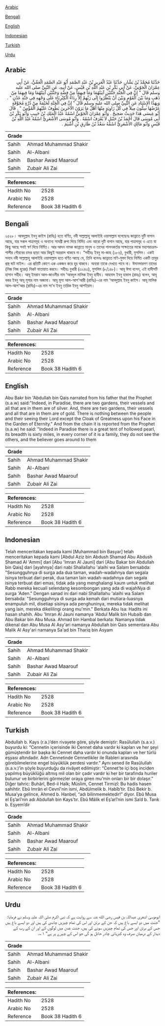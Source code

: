 [Arabic](#arabic)

[Bengali](#bengali)

[English](#english)

[Indonesian](#indonesian)

[Turkish](#turkish)

[Urdu](#urdu)

## Arabic


<div dir="rtl" lang="ar" style={{fontSize:'larger',backgroundColor:'#f8f9fa',padding:20}}>
حَدَّثَنَا مُحَمَّدُ بْنُ بَشَّارٍ، حَدَّثَنَا عَبْدُ الْعَزِيزِ بْنُ عَبْدِ الصَّمَدِ أَبُو عَبْدِ الصَّمَدِ الْعَمِّيُّ، عَنْ أَبِي عِمْرَانَ الْجَوْنِيِّ، عَنْ أَبِي بَكْرِ بْنِ عَبْدِ اللَّهِ بْنِ قَيْسٍ، عَنْ أَبِيهِ، عَنِ النَّبِيِّ صلى الله عليه وسلم قَالَ ‏"‏ إِنَّ فِي الْجَنَّةِ جَنَّتَيْنِ آنِيَتُهُمَا وَمَا فِيهِمَا مِنْ فِضَّةٍ وَجَنَّتَيْنِ آنِيَتُهُمَا وَمَا فِيهِمَا مِنْ ذَهَبٍ وَمَا بَيْنَ الْقَوْمِ وَبَيْنَ أَنْ يَنْظُرُوا إِلَى رَبِّهِمْ إِلاَّ رِدَاءُ الْكِبْرِيَاءِ عَلَى وَجْهِهِ فِي جَنَّةِ عَدْنٍ ‏"‏ ‏.‏ وَبِهَذَا الإِسْنَادِ عَنِ النَّبِيِّ صلى الله عليه وسلم قَالَ ‏"‏ إِنَّ فِي الْجَنَّةِ لَخَيْمَةً مِنْ دُرَّةٍ مُجَوَّفَةٍ عَرْضُهَا سِتُّونَ مِيلاً فِي كُلِّ زَاوِيَةٍ مِنْهَا أَهْلٌ مَا يَرَوْنَ الآخَرِينَ يَطُوفُ عَلَيْهِمُ الْمُؤْمِنُ ‏"‏ ‏.‏ قَالَ أَبُو عِيسَى هَذَا حَدِيثٌ صَحِيحٌ ‏.‏ وَأَبُو عِمْرَانَ الْجَوْنِيُّ اسْمُهُ عَبْدُ الْمَلِكِ بْنُ حَبِيبٍ وَأَبُو بَكْرِ بْنُ أَبِي مُوسَى قَالَ أَحْمَدُ بْنُ حَنْبَلٍ لاَ يُعْرَفُ اسْمُهُ ‏.‏ وَأَبُو مُوسَى الأَشْعَرِيُّ اسْمُهُ عَبْدُ اللَّهِ بْنُ قَيْسٍ وَأَبُو مَالِكٍ الأَشْعَرِيُّ اسْمُهُ سَعْدُ بْنُ طَارِقِ بْنِ أَشْيَمَ ‏.‏
</div>
<div style={{backgroundColor:'#f8f9fa',padding:20, marginBottom: 10}}><table> <thead> <tr> <th>Grade</th> <th></th> </tr> </thead> <tbody> <tr><td>Sahih</td><td>Ahmad Muhammad Shakir</td></tr><tr><td>Sahih</td><td>Al-Albani</td></tr><tr><td>Sahih</td><td>Bashar Awad Maarouf</td></tr><tr><td>Sahih</td><td>Zubair Ali Zai</td></tr></tbody></table><table> <thead> <tr> <th>References:</th> <th></th> </tr> </thead> <tbody><tr><td>Hadith No</td><td>2528</td></tr><tr><td>Arabic No</td><td>2528</td></tr><tr><td>Reference</td><td>Book 38 Hadith 6</td></tr></tbody></table></div>

## Bengali


<div dir="ltr" lang="bn" style={{fontSize:'larger',backgroundColor:'#f8f9fa',padding:20}}>
২৫২৮। আবদুল্লাহ ইবনু কাইস (রাযিঃ) হতে বর্ণিত, নবী সাল্লাল্লাহু আলাইহি ওয়াসাল্লাম বলেছেনঃ জান্নাতে দুটি বাগান আছে, যার সকল পাত্রসমূহ ও অন্যান্য সামগ্রী রুপা দিয়ে নির্মিত এবং আরো দুটি বাগান আছে, যার পাত্রসমূহ ও এতে যা কিছু আছে সবই স্বর্ণ দিয়ে নির্মিত। আর আদন নামক জান্নাতে মানুষ ও তাদের পালনকর্তার সাক্ষাতের মাঝে মহাপরাক্রমশালীর গৌরবের চাদর ছাড়া আর কিছুই অন্তরাল থাকবে না। “সহীহঃ ইবনু মা-জাহ (১৮৬), বুখারী, মুসলিম। একই সনদে নবী সাল্লাল্লাহু আলাইহি ওয়াসাল্লাম হতে বর্ণিত আছে যে, তিনি বলেনঃ জান্নাতে মণি-মুক্তা দিয়ে নির্মিত একটি তাবুর প্রস্থ ষাট মাইল। এর প্রতিটি কোণে এক একজন করে হুর থাকবে। অন্যরা তাকে দেখতে পাবে না। ঈমানদারগণ তাদের (নিজ নিজ হুরের) নিকট যাতায়াত করবে। সহীহঃ বুখারী (৩২৪৩), মুসলিম (৮/১৪৮)। আবূ ঈসা বলেন, এই হাদীসটি হাসান সহীহ। আবূ ইমরান আল-জাওনীর নাম ‘আবদুল মালিক ইবনু হাবীব। আহমাদ ইবনু হাম্বাল (রাহঃ) বলেন, আবূ বকর ইবনু আবূ মূসার নাম অজানা। আবূ মূসা আল-আশ'আরী (রাযিঃ)-এর নাম ‘আবদুল্লাহ ইবনু কাইস। আবূ মালিক আল-আশ'আর (রাযিঃ)-এর নাম সা'দ ইবনু তারিক ইবনু আশইয়াম।
</div>
<div style={{backgroundColor:'#f8f9fa',padding:20, marginBottom: 10}}><table> <thead> <tr> <th>Grade</th> <th></th> </tr> </thead> <tbody> <tr><td>Sahih</td><td>Ahmad Muhammad Shakir</td></tr><tr><td>Sahih</td><td>Al-Albani</td></tr><tr><td>Sahih</td><td>Bashar Awad Maarouf</td></tr><tr><td>Sahih</td><td>Zubair Ali Zai</td></tr></tbody></table><table> <thead> <tr> <th>References:</th> <th></th> </tr> </thead> <tbody><tr><td>Hadith No</td><td>2528</td></tr><tr><td>Arabic No</td><td>2528</td></tr><tr><td>Reference</td><td>Book 38 Hadith 6</td></tr></tbody></table></div>

## English


<div dir="ltr" lang="en" style={{fontSize:'larger',backgroundColor:'#f8f9fa',padding:20}}>
Abu Bakr bin 'Abdullah bin Qais narrated from his father that the Prophet (s.a.w) said:"Indeed, in Paradise, there are two gardens, their vessels and all that are in them are of silver. And, there are two gardens, their vessels and all that are in them are of gold. There is nothing between the people and their seeing their Lord except the Cloak of Greatness upon his Face in the Garden of Eternity." And from the chain it is reported from the Prophet (s.a.w) he said: "Indeed in Paradise there is a great tent of hollowed pearl, its breadth is sixty miles, in every corner of it is a family, they do not see the others, and the believer goes around to them
</div>
<div style={{backgroundColor:'#f8f9fa',padding:20, marginBottom: 10}}><table> <thead> <tr> <th>Grade</th> <th></th> </tr> </thead> <tbody> <tr><td>Sahih</td><td>Ahmad Muhammad Shakir</td></tr><tr><td>Sahih</td><td>Al-Albani</td></tr><tr><td>Sahih</td><td>Bashar Awad Maarouf</td></tr><tr><td>Sahih</td><td>Zubair Ali Zai</td></tr></tbody></table><table> <thead> <tr> <th>References:</th> <th></th> </tr> </thead> <tbody><tr><td>Hadith No</td><td>2528</td></tr><tr><td>Arabic No</td><td>2528</td></tr><tr><td>Reference</td><td>Book 38 Hadith 6</td></tr></tbody></table></div>

## Indonesian


<div dir="ltr" lang="id" style={{fontSize:'larger',backgroundColor:'#f8f9fa',padding:20}}>
Telah menceritakan kepada kami [Muhammad bin Basyar] telah menceritakan kepada kami [Abdul Aziz bin Abdush Shamad Abu Abdush Shamad Al 'Ammi] dari [Abu 'Imran Al Jauni] dari [Abu Bakar bin Abdullah bin Qais] dari [ayahnya] dari nabi Shallallahu 'alaihi wa Salam bersabda: "Sesungguhnya di surga ada dua taman, wadah-wadahnya dan segala isinya terbuat dari perak, dua taman lain wadah-wadahnya dan segala isinya terbuat dari emas, tidak ada yang menghalangi kaum untuk melihat Rabb mereka kecuali selendang kesombongan yang ada di wajahNya di surga 'Aden." Dengan sanad ini dari nabi Shallallahu 'alaihi wa Salam bersabda: "Sesungguhnya di surga ada kemah dari mutiara-luasnya enampuluh mil, disetiap sisinya ada penghuninya, mereka tidak melihat yang lain, mereka dikelilingi orang mu'min." Berkata Abu Isa: Hadits ini hasan shahih. Abu 'Imran Al Jauni namanya 'Abdul Malik bin Hubaib dan Abu Bakar bin Abu Musa. Ahmad bin Hambal berkata: Namanya tidak dikenal dan Abu Musa Al Asy'ari namanya Abdullah bin Qais sementara Abu Malik Al Asy'ari namanya Sa'ad bin Thariq bin Asyam
</div>
<div style={{backgroundColor:'#f8f9fa',padding:20, marginBottom: 10}}><table> <thead> <tr> <th>Grade</th> <th></th> </tr> </thead> <tbody> <tr><td>Sahih</td><td>Ahmad Muhammad Shakir</td></tr><tr><td>Sahih</td><td>Al-Albani</td></tr><tr><td>Sahih</td><td>Bashar Awad Maarouf</td></tr><tr><td>Sahih</td><td>Zubair Ali Zai</td></tr></tbody></table><table> <thead> <tr> <th>References:</th> <th></th> </tr> </thead> <tbody><tr><td>Hadith No</td><td>2528</td></tr><tr><td>Arabic No</td><td>2528</td></tr><tr><td>Reference</td><td>Book 38 Hadith 6</td></tr></tbody></table></div>

## Turkish


<div dir="ltr" lang="tr" style={{fontSize:'larger',backgroundColor:'#f8f9fa',padding:20}}>
Abdullah b. Kays (r.a.)’den rivayete göre, şöyle demiştir: Rasûlullah (s.a.v.) buyurdu ki: “Cennetin içerisinde iki Cennet daha vardır ki kapları ve her şeyi gümüştendir bir başka iki Cennet daha vardır ki onunda kapları ve her türlü eşyası altındadır. Adn Cennetinde Cennetlikler ile Rableri arasında görebilmelerine engel büyüklük perdesi vardır.” Aynı sened ile Rasûlullah (s.a.v.)’in şöyle buyurduğu da rivâyet edilmiştir: “Cennet’te içi boş inciden yapılmış büyüklüğü altmış mil olan bir çadır vardır ki her bir tarafında huriler bulunur ve birbirlerini görmezler oraya giren mu’min onları bir bir dolaşır.” Diğer tahric: Buhârî, Bed-il Halk; Müslim, Cennet Tirmizî: Bu hadis hasen sahihtir. Ebû Imrân el Cevnî'nin ismi, Abdülmelik b. Habîb’tir. Ebû Bekir b. Musa’ya gelince, Ahmed b. Hanbel, “adı bilinme­mektedir!” diyor. Ebû Musa el Eş’arî’nin adı Abdullah bin Kays’tır. Ebû Mâlik el Eş’arî’nin ismi Sa’d b. Tarık b. Eşyem’dir
</div>
<div style={{backgroundColor:'#f8f9fa',padding:20, marginBottom: 10}}><table> <thead> <tr> <th>Grade</th> <th></th> </tr> </thead> <tbody> <tr><td>Sahih</td><td>Ahmad Muhammad Shakir</td></tr><tr><td>Sahih</td><td>Al-Albani</td></tr><tr><td>Sahih</td><td>Bashar Awad Maarouf</td></tr><tr><td>Sahih</td><td>Zubair Ali Zai</td></tr></tbody></table><table> <thead> <tr> <th>References:</th> <th></th> </tr> </thead> <tbody><tr><td>Hadith No</td><td>2528</td></tr><tr><td>Arabic No</td><td>2528</td></tr><tr><td>Reference</td><td>Book 38 Hadith 6</td></tr></tbody></table></div>

## Urdu


<div dir="rtl" lang="ur" style={{fontSize:'larger',backgroundColor:'#f8f9fa',padding:20}}>
ابوموسیٰ اشعری عبداللہ بن قیس رضی الله عنہ سے روایت ہے کہ نبی اکرم صلی اللہ علیہ وسلم نے فرمایا: ”جنت میں دو ایسے باغ ہیں کہ جن کے برتن اور اس کی تمام چیزیں چاندی کی ہیں اور دو ایسے باغ ہیں جس کے برتن اور جس کی تمام چیزیں سونے کی ہیں، جنت عدن میں لوگوں کے اور ان کے رب کے دیدار کے درمیان صرف وہ کبریائی چادر حائل ہو گی جو اس کے چہرے پر ہے“ ۱؎۔
</div>
<div style={{backgroundColor:'#f8f9fa',padding:20, marginBottom: 10}}><table> <thead> <tr> <th>Grade</th> <th></th> </tr> </thead> <tbody> <tr><td>Sahih</td><td>Ahmad Muhammad Shakir</td></tr><tr><td>Sahih</td><td>Al-Albani</td></tr><tr><td>Sahih</td><td>Bashar Awad Maarouf</td></tr><tr><td>Sahih</td><td>Zubair Ali Zai</td></tr></tbody></table><table> <thead> <tr> <th>References:</th> <th></th> </tr> </thead> <tbody><tr><td>Hadith No</td><td>2528</td></tr><tr><td>Arabic No</td><td>2528</td></tr><tr><td>Reference</td><td>Book 38 Hadith 6</td></tr></tbody></table></div>